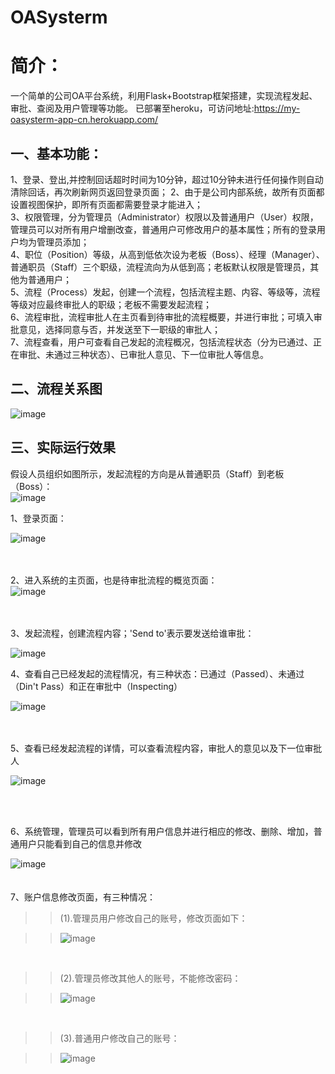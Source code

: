 # OASysterm
# 简介：  
一个简单的公司OA平台系统，利用Flask+Bootstrap框架搭建，实现流程发起、审批、查阅及用户管理等功能。 已部署至heroku，可访问地址:https://my-oasysterm-app-cn.herokuapp.com/


## 一、基本功能：  

1、登录、登出,并控制回话超时时间为10分钟，超过10分钟未进行任何操作则自动清除回话，再次刷新网页返回登录页面；
2、由于是公司内部系统，故所有页面都设置视图保护，即所有页面都需要登录才能进入；  
3、权限管理，分为管理员（Administrator）权限以及普通用户（User）权限，管理员可以对所有用户增删改查，普通用户可修改用户的基本属性；所有的登录用户均为管理员添加；    
4、职位（Position）等级，从高到低依次设为老板（Boss）、经理（Manager）、普通职员（Staff）三个职级，流程流向为从低到高；老板默认权限是管理员，其他为普通用户；  
5、流程（Process）发起，创建一个流程，包括流程主题、内容、等级等，流程等级对应最终审批人的职级；老板不需要发起流程；  
6、流程审批，流程审批人在主页看到待审批的流程概要，并进行审批；可填入审批意见，选择同意与否，并发送至下一职级的审批人；  
7、流程查看，用户可查看自己发起的流程概况，包括流程状态（分为已通过、正在审批、未通过三种状态）、已审批人意见、下一位审批人等信息。   

## 二、流程关系图  
![image](https://github.com/venthent/OASysterm/raw/master/imgs/OA流程图.jpg)

## 三、实际运行效果
假设人员组织如图所示，发起流程的方向是从普通职员（Staff）到老板（Boss）：  
![image](https://github.com/venthent/OASysterm/raw/master/imgs/人员组织图.jpg)


1、登录页面：  

![image](https://github.com/venthent/OASysterm/raw/master/imgs/login-page.jpg)    
<br />
<br />

    
2、进入系统的主页面，也是待审批流程的概览页面：  
![image](https://github.com/venthent/OASysterm/raw/master/imgs/index-page.jpg)  
<br />
<br />


3、发起流程，创建流程内容；'Send to'表示要发送给谁审批：   

![image](https://github.com/venthent/OASysterm/raw/master/imgs/start-process.jpg)  


4、查看自己已经发起的流程情况，有三种状态：已通过（Passed）、未通过（Din't Pass）和正在审批中（Inspecting）  

![image](https://github.com/venthent/OASysterm/raw/master/imgs/process-list.jpg)  
<br />
<br />


5、查看已经发起流程的详情，可以查看流程内容，审批人的意见以及下一位审批人    

![image](https://github.com/venthent/OASysterm/raw/master/imgs/detail-of-myprocess.jpg) 

<br />
<br />

6、系统管理，管理员可以看到所有用户信息并进行相应的修改、删除、增加，普通用户只能看到自己的信息并修改  

![image](https://github.com/venthent/OASysterm/raw/master/imgs/account-manage-page.jpg)    
<br />
<br />
7、账户信息修改页面，有三种情况：
>
>>(1).管理员用户修改自己的账号，修改页面如下：  

>>![image](https://github.com/venthent/OASysterm/raw/master/imgs/edit-account-page.jpg)  

<br />

>>(2).管理员修改其他人的账号，不能修改密码：  

>>![image](https://github.com/venthent/OASysterm/raw/master/imgs/edit-account-page2.jpg)  
<br />

>>(3).普通用户修改自己的账号：  

>>![image](https://github.com/venthent/OASysterm/raw/master/imgs/edit-account-page3.jpg)

